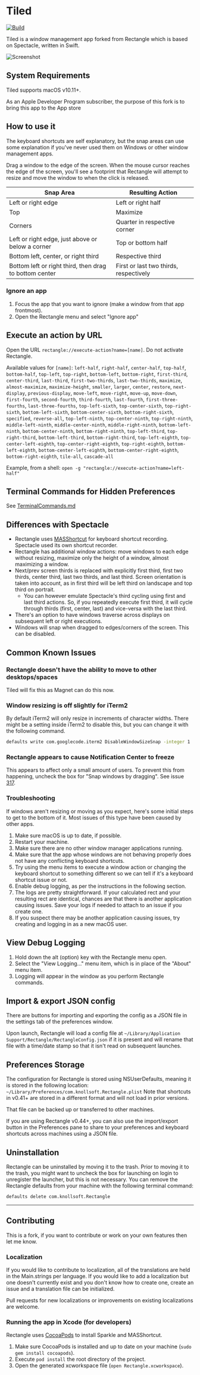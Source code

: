 # Tiled

[![Build](https://github.com/rxhanson/Rectangle/actions/workflows/build.yml/badge.svg)](https://github.com/rxhanson/Rectangle/actions/workflows/build.yml)

Tiled is a window management app forked from Rectangle which is based on Spectacle, written in Swift.

![Screenshot](https://user-images.githubusercontent.com/13651296/183785536-a67a2e2a-7c55-4c19-9bf8-482e734b1632.png)

## System Requirements

Tiled supports macOS v10.11+.

As an Apple Developer Program subscriber, the purpose of this fork is to bring this app to the App store

## How to use it

The keyboard shortcuts are self explanatory, but the snap areas can use some explanation if you've never used them on Windows or other window management apps.

Drag a window to the edge of the screen. When the mouse cursor reaches the edge of the screen, you'll see a footprint that Rectangle will attempt to resize and move the window to when the click is released.

| Snap Area                                              | Resulting Action                       |
|--------------------------------------------------------|----------------------------------------|
| Left or right edge                                     | Left or right half                     |
| Top                                                    | Maximize                               |
| Corners                                                | Quarter in respective corner           |
| Left or right edge, just above or below a corner       | Top or bottom half                     |
| Bottom left, center, or right third                    | Respective third                       |
| Bottom left or right third, then drag to bottom center | First or last two thirds, respectively |

### Ignore an app

1. Focus the app that you want to ignore (make a window from that app frontmost).
1. Open the Rectangle menu and select "Ignore app"

## Execute an action by URL

Open the URL `rectangle://execute-action?name=[name]`. Do not activate Rectangle.

Available values for `[name]`: `left-half`, `right-half`, `center-half`, `top-half`, `bottom-half`, `top-left`, `top-right`, `bottom-left`, `bottom-right`, `first-third`, `center-third`, `last-third`, `first-two-thirds`, `last-two-thirds`, `maximize`, `almost-maximize`, `maximize-height`, `smaller`, `larger`, `center`, `restore`, `next-display`, `previous-display`, `move-left`, `move-right`, `move-up`, `move-down`, `first-fourth`, `second-fourth`, `third-fourth`, `last-fourth`, `first-three-fourths`, `last-three-fourths`, `top-left-sixth`, `top-center-sixth`, `top-right-sixth`, `bottom-left-sixth`, `bottom-center-sixth`, `bottom-right-sixth`, `specified`, `reverse-all`, `top-left-ninth`, `top-center-ninth`, `top-right-ninth`, `middle-left-ninth`, `middle-center-ninth`, `middle-right-ninth`, `bottom-left-ninth`, `bottom-center-ninth`, `bottom-right-ninth`, `top-left-third`, `top-right-third`, `bottom-left-third`, `bottom-right-third`, `top-left-eighth`, `top-center-left-eighth`, `top-center-right-eighth`, `top-right-eighth`, `bottom-left-eighth`, `bottom-center-left-eighth`, `bottom-center-right-eighth`, `bottom-right-eighth`, `tile-all`, `cascade-all`

Example, from a shell: `open -g "rectangle://execute-action?name=left-half"`

## Terminal Commands for Hidden Preferences

See [TerminalCommands.md](TerminalCommands.md)

## Differences with Spectacle

* Rectangle uses [MASShortcut](https://github.com/shpakovski/MASShortcut) for keyboard shortcut recording. Spectacle used its own shortcut recorder.
* Rectangle has additional window actions: move windows to each edge without resizing, maximize only the height of a window, almost maximizing a window.
* Next/prev screen thirds is replaced with explicitly first third, first two thirds, center third, last two thirds, and last third. Screen orientation is taken into account, as in first third will be left third on landscape and top third on portrait.
  * You can however emulate Spectacle's third cycling using first and last third actions. So, if you repeatedly execute first third, it will cycle through thirds (first, center, last) and vice-versa with the last third.
* There's an option to have windows traverse across displays on subsequent left or right executions.
* Windows will snap when dragged to edges/corners of the screen. This can be disabled.

## Common Known Issues

### Rectangle doesn't have the ability to move to other desktops/spaces

Tiled will fix this as Magnet can do this now.

### Window resizing is off slightly for iTerm2

By default iTerm2 will only resize in increments of character widths. There might be a setting inside iTerm2 to disable this, but you can change it with the following command.

```bash
defaults write com.googlecode.iterm2 DisableWindowSizeSnap -integer 1
```

### Rectangle appears to cause Notification Center to freeze

This appears to affect only a small amount of users. To prevent this from happening, uncheck the box for "Snap windows by dragging".
See issue [317](https://github.com/rxhanson/Rectangle/issues/317).

### Troubleshooting

If windows aren't resizing or moving as you expect, here's some initial steps to get to the bottom of it. Most issues of this type have been caused by other apps.

1. Make sure macOS is up to date, if possible.
1. Restart your machine.
1. Make sure there are no other window manager applications running.
1. Make sure that the app whose windows are not behaving properly does not have any conflicting keyboard shortcuts.
1. Try using the menu items to execute a window action or changing the keyboard shortcut to something different so we can tell if it's a keyboard shortcut issue or not.
1. Enable debug logging, as per the instructions in the following section.
1. The logs are pretty straightforward. If your calculated rect and your resulting rect are identical, chances are that there is another application causing issues. Save your logs if needed to attach to an issue if you create one.
1. If you suspect there may be another application causing issues, try creating and logging in as a new macOS user.

## View Debug Logging

1. Hold down the alt (option) key with the Rectangle menu open.
1. Select the "View Logging..." menu item, which is in place of the "About" menu item.
1. Logging will appear in the window as you perform Rectangle commands.

## Import & export JSON config

There are buttons for importing and exporting the config as a JSON file in the settings tab of the preferences window. 

Upon launch, Rectangle will load a config file at `~/Library/Application Support/Rectangle/RectangleConfig.json` if it is present and will rename that file with a time/date stamp so that it isn't read on subsequent launches.

## Preferences Storage

The configuration for Rectangle is stored using NSUserDefaults, meaning it is stored in the following location:
`~/Library/Preferences/com.knollsoft.Rectangle.plist`
Note that shortcuts in v0.41+ are stored in a different format and will not load in prior versions.

That file can be backed up or transferred to other machines.

If you are using Rectangle v0.44+, you can also use the import/export button in the Preferences pane to share to your preferences and keyboard shortcuts across machines using a JSON file.

## Uninstallation

Rectangle can be uninstalled by moving it to the trash. Prior to moving it to the trash, you might want to uncheck the box for launching on login to unregister the launcher, but this is not necessary. You can remove the Rectangle defaults from your machine with the following terminal command:

```bash
defaults delete com.knollsoft.Rectangle
```

---

## Contributing

This is a fork, if you want to contribute or work on your own features then let me know.

### Localization

If you would like to contribute to localization, all of the translations are held in the Main.strings per language. If you would like to add a localization but one doesn't currently exist and you don't know how to create one, create an issue and a translation file can be initialized.

Pull requests for new localizations or improvements on existing localizations are welcome.

### Running the app in Xcode (for developers)

Rectangle uses [CocoaPods](https://cocoapods.org/) to install Sparkle and MASShortcut.

1. Make sure CocoaPods is installed and up to date on your machine (`sudo gem install cocoapods`).
1. Execute `pod install` the root directory of the project.
1. Open the generated xcworkspace file (`open Rectangle.xcworkspace`).
